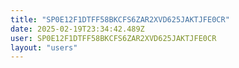 ```yaml
---
title: "SP0E12F1DTFF58BKCFS6ZAR2XVD625JAKTJFE0CR"
date: 2025-02-19T23:34:42.489Z
user: SP0E12F1DTFF58BKCFS6ZAR2XVD625JAKTJFE0CR
layout: "users"
---
```

    